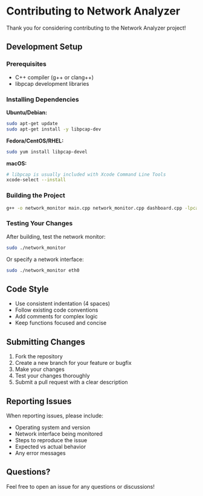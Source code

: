 # Contributing to Network Analyzer

Thank you for considering contributing to the Network Analyzer project!

## Development Setup

### Prerequisites

- C++ compiler (g++ or clang++)
- libpcap development libraries

### Installing Dependencies

**Ubuntu/Debian:**
```bash
sudo apt-get update
sudo apt-get install -y libpcap-dev
```

**Fedora/CentOS/RHEL:**
```bash
sudo yum install libpcap-devel
```

**macOS:**
```bash
# libpcap is usually included with Xcode Command Line Tools
xcode-select --install
```

### Building the Project

```bash
g++ -o network_monitor main.cpp network_monitor.cpp dashboard.cpp -lpcap -lpthread
```

### Testing Your Changes

After building, test the network monitor:

```bash
sudo ./network_monitor
```

Or specify a network interface:

```bash
sudo ./network_monitor eth0
```

## Code Style

- Use consistent indentation (4 spaces)
- Follow existing code conventions
- Add comments for complex logic
- Keep functions focused and concise

## Submitting Changes

1. Fork the repository
2. Create a new branch for your feature or bugfix
3. Make your changes
4. Test your changes thoroughly
5. Submit a pull request with a clear description

## Reporting Issues

When reporting issues, please include:
- Operating system and version
- Network interface being monitored
- Steps to reproduce the issue
- Expected vs actual behavior
- Any error messages

## Questions?

Feel free to open an issue for any questions or discussions!
